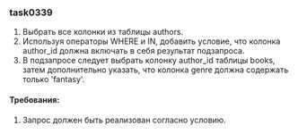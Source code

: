 
### task0339

1. Выбрать все колонки из таблицы authors.
2. Используя операторы WHERE и IN, добавить условие, что колонка author_id должна включать в себя результат подзапроса.
3. В подзапросе следует выбрать колонку author_id таблицы books, затем дополнительно указать, что колонка genre должна содержать только &#39;fantasy&#39;.


#### Требования:
1.	Запрос должен быть реализован согласно условию.

